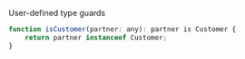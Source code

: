 User-defined type guards  

``` javascript
function isCustomer(partner: any): partner is Customer {
    return partner instanceof Customer;
}
```
